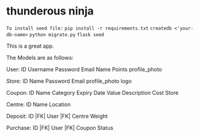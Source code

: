 # thunderous ninja
`To install seed file:`
`pip install -r requirements.txt`
`createdb <'your-db-name>`
`python migrate.py`
`flask seed`


This is a great app.

The Models are as follows:

User:
    ID
    Username
    Password
    Email
    Name
    Points
    profile_photo

Store:
    ID
    Name
    Password
    Email
    profile_photo
    logo 

Coupon:
    ID
    Name
    Category
    Expiry Date
    Value
    Description
    Cost
    Store

Centre:
    ID
    Name
    Location

Deposit:
    ID
    |FK| User
    |FK| Centre
    Weight

Purchase:
    ID
    |FK| User
    |FK| Coupon
    Status
